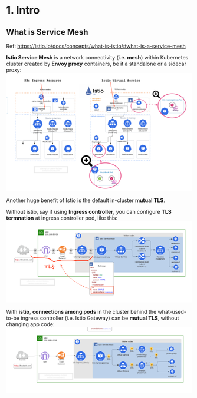 # 1. Intro

## What is Service Mesh
Ref: https://istio.io/docs/concepts/what-is-istio/#what-is-a-service-mesh


__Istio Service Mesh__ is a network connectivity (i.e. __mesh__) within Kubernetes cluster created by __Envoy proxy__ containers, be it a standalone or a sidecar proxy:
![alt text](imgs/eks_aws_architecture_with_apps_ingress_istio_virtual_service.png "")


Another huge benefit of Istio is the default in-cluster __mutual TLS__.

Without istio, say if using __Ingress controller__, you can configure __TLS termnation__ at ingress controller pod, like this:
![alt text](imgs/istio_gateway_tls.png "")

With __istio__, __connections among pods__ in the cluster behind the what-used-to-be ingress controller (i.e. Istio Gateway) can be __mutual TLS__, without changing app code:
![alt text](imgs/istio_mesh_mtls.png "")